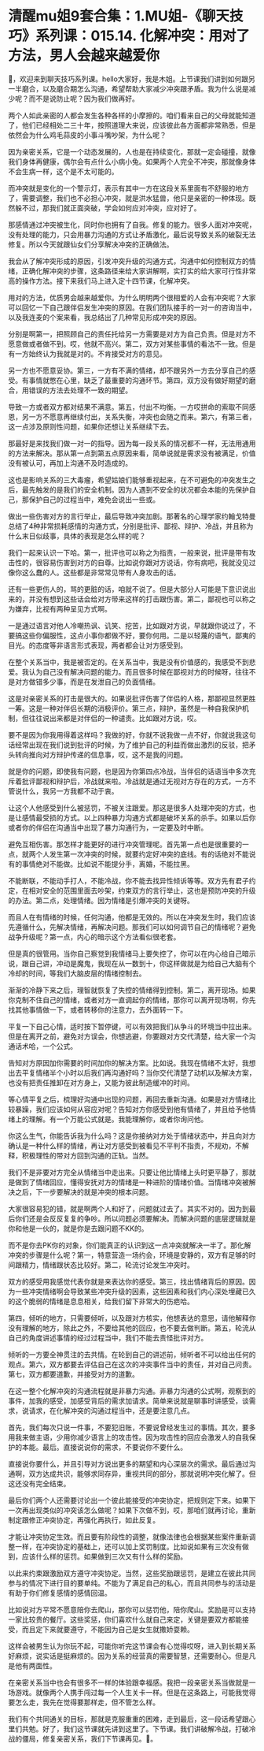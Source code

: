 # 清醒mu姐9套合集：1.MU姐-《聊天技巧》系列课：015.14. 化解冲突：用对了方法，男人会越来越爱你

🎼，欢迎来到聊天技巧系列课。hello大家好，我是木姐。上节课我们讲到如何跟另一半磨合，以及磨合期怎么沟通，希望帮助大家减少冲突跟矛盾。我为什么说是减少呢？而不是说防止呢？因为我们做再好。

两个人如此亲密的人都会发生各种各样的小摩擦的。咱们看来自己的父母就能知道了，他们已经相处二三十年，按照道理大来说，应该彼此各方面都非常熟悉，但是依然会为什么鸡毛蒜皮的小事斗嘴吵架，为什么呢？

因为亲密关系，它是一个动态发展的，人也是在持续变化，那就一定会碰撞，就像我们身体再健康，偶尔会有点什么小病小兔。如果两个人完全不冲突，那就像身体不会生病一样，这个是不太可能的。

而冲突就是变化的一个警示灯，表示有其中一方在这段关系里面有不舒服的地方了，需要调整，我们也不必担心冲突，就是洪水猛兽，他只是亲密的一种体现。既然躲不过，那我们就正面突破，学会如何应对冲突，应对好了。

那感情通过冲突被生化，同时你也拥有了自我。修复的能力。很多人面对冲突呢，没有处理的能力，只会用暴力沟通的方式让矛盾激化，最后说导致关系的破裂无法修复。所以今天就跟仙女们分享解决冲突的正确做法。

我会从了解冲突形成的原因，引发冲突升级的沟通方式，沟通中如何控制双方的情绪，正确化解冲突的步骤，这条路径来给大家讲解啊，实打实的给大家可行性非常高的操作方法。接下来我们马上进入定十四节课，化解冲突。

用对的方法，优质男会越来越爱你。为什么明明两个很相爱的人会有冲突呢？大家可以回忆一下自己跟伴侣发生冲突的原因。在我们团队接手的一对一的咨询当中，以及我连麦的个案来看，我总结出了几种常见形成冲突的原因。

分别是啊第一，把照顾自己的责任托给另一方需要是对方为自己负责。但是对方不愿意做或者做不到。哎，他就不高兴。第二，双方对某些事情的看法不一致。但是有一方始终认为我就是对的。不肯接受对方的意见。

另一方也不愿意妥协。第三，一方有不满的情绪，却不跟另外一方去分享自己的感受。有事情就憋在心里，缺乏了最重要的沟通环节。第四，双方没有做好期望的磨合，用错误的方法去处理不一致的期望。

导致一方或者双方都对结果不满意。第五，付出不均衡。一方哎拼命的索取不同感恩，另一方不愿意再继续付出，关系失衡，冲突也会随之而来。第六，有第三者，这一点涉及原则性问题，如果你还想让关系继续下去。

那最好是来找我们做一对一的指导。因为每一段关系的情况都不一样，无法用通用的方法来解决。那从第一点到第五点原因来看，简单说就是需求没有被满足，价值没有被认可，再加上沟通不及时造成的。

这也是影响关系的三大毒瘤，希望姑娘们能够重视起来，在不可避免的冲突发生之后，最先触发的是我们的安全机制。因为人遇到不安全的状况都会本能的先保护自己，那保护自己的过程当中，难免会说出一些或。

做出一些伤害对方的言行举止，最后导致冲突加剧。那著名的心理学家约翰戈特曼总结了4种非常损耗感情的沟通方式，分别是批评、鄙视、辩护、冷战，并且称为什么末日似歧事，具体的表现是怎么样的呢？

我们一起来认识一下哈。第一，批评也可以称之为指责，一般来说，批评是带有攻击性的，很容易伤害到对方的自尊。比如说你跟对方说话，你有病吧，我就没见过像你这么蠢的人。这些都是非常常见带有人身攻击的话。

还有一些更伤人的，骂的更脏的话，咱就不说了。但是大部分人可能是下意识说出来的，并没有想到这些话会给对方带来这样的打击跟伤害。第二，鄙视也可以称之为嫌弃，比视有两种呈见方式啊。

一是通过语言对他人冷嘲热讽、讥笑、挖苦，比如跟对方说，早就跟你说过了，不要搞这些你偏服性，这点小事你都做不好，要你何用。二是以轻蔑的语气，鄙夷的目光。的态度等非语言形式表现，两者都会让对方感受到。

在整个关系当中，我是被否定的。在关系当中，我是没有价值感的，我感受不到悲爱。我认为自己没有解决问题的能力。而且很多时候在鄙视对方的时候呀，往往不是对方做错多少事，而是在发泄自己的负面情绪。

这是对亲密关系的打击是很大的。如果说批评伤害了伴侣的人格，那鄙视显然更胜一筹。这是一种对伴侣长期的消极评价。第三点，辩护，虽然是一种自我保护机制，但往往说出来都是对伴侣的一种谴责。比如跟对方说，哎。

要不是因为你我用得着这样吗？我做的好，你就不说我做一点不好，你就说我这句话经常出现在我们说到批评的时候，为了维护自己的利益而做出激烈的反驳，把矛头转向推向对方辩护传递的信息事，哎，这不是我的问题。

就是你的问题，即使我有问题，也是因为你第四点冷战，当伴侣的话语当中多次充斥着批评鄙视和辩护后，冷战就来啦。冷战就是通过无视对方存在的方式，一方不管说什么，我另一方我都不动于衷。

让这个人他感受到什么被惩罚，不被关注跟爱。那这是很多人处理冲突的方式，也是让感情最受损的方式。以上四种暴力沟通方式都是破坏关系的杀手。如果以后你或者你的伴侣在沟通当中出现了暴力沟通行为，一定要及时中断。

避免互相伤害。那怎样才能更好的进行冲突管理呢。首先第一点也是很重要的一点，就两个人发生第一次冲突的时候，就要约定好冲突的底线。有的话绝对不能说有的事情绝对不能做。比如说不能提分手，离婚，不能拉黑。

不能断联，不能动手打人，不能冷战，你不能去找异性倾诉等等。双方先有君子约定，在相对安全的范围里面去吵架，约束双方的言行举止，这也是预防冲突的升级的办法。第二点，处理情绪。因为情绪是引爆冲突的关键呀。

而且人在有情绪的时候，任何沟通，他都是无效的。所以在冲突发生时，我们应该先遵循什么，先解决情绪，再解决问题。那我们可以如何调节自己的情绪呢？避免战争升级呢？第一点，内心的暗示这个方法看似很老套。

但是真的很管用。当你自己察觉到我情绪马上要失控了，你可以在内心给自己暗示说，跟自己讲，冲动是魔鬼，我现在从一数到十，你这样做就是为给自己大脑有个冷却的时间，等我们大脑皮层的情绪控制去。

渐渐的冷静下来之后，理智就恢复了失控的情绪得到控制。第二，离开现场。如果你克制不住自己的情绪，或者对方一直调起你的情绪，那你可以离开现场啊，你先找其他事情做一下，或者转移你的注意力，去外面转一下。

平复一下自己心情，适时按下暂停键，可以有效把我们从争斗的环境当中拉出来。但是在离开之前，避免对方误会，你想逃避，你要跟对方交代清楚，给大家一个沟通话术哈，一个公式。

告知对方原因加你需要的时间加你的解决方案。比如说。我现在情绪不太好，我想出去平复情绪半个小时以后我们再沟通好吗？当你交代清楚了动机以及解决方案，也没有把责任推卸在对方身上，又能为彼此制造缓冲的时间。

等心情平复之后，梳理好沟通中出现的问题，再回去重新沟通。如果是对方情绪比较暴躁，我们应该如何从容应对呢？告知对方你感受到他有情绪了，并且给予他情绪上的理解。有一个万能公式就是。我能理解你，或者你询问他。

你这么生气，你能告诉我为什么吗？这是你接纳对方处于情绪状态中，并且向对方确认是一种什么样的情绪，再让对方感受到被看见不平判不指责，不规劝，不解释，积极理性的带对方回到沟通的正轨。当然。

我们不是非要对方完全从情绪当中走出来。只要让他比情绪上头时更平静了，那就是做到了情绪回应，懂得安抚对方的情绪是一种进阶的情绪价值。当情绪冲突被解决之后，下一步要解决的就是冲突的根本问题。

大家很容易犯的错，就是啊两个人和好了，问题就过去了。其实不对的。因为到最后你们还是会反反复复的争吵。所以问题必须要解决。而解决问题的底层逻辑就是你和他是一伙的，就是你是去跟问题不KK的。

而不是你去PK你的对象，你们能真正的认识到这一点冲突就解决一半了。那化解冲突的步骤是什么呢？第一，特意营造一场约会，环境是安静的，双方有足够的时间跟精力，情绪跟状态比较好。第二，轮流讨论发生冲突时。

双方的感受用我感觉代表你就是来表达你的感受。第三，找出情绪背后的原因。因为一些冲突情绪啊会导致某些冲突升级的因素，这些因素和我们内心深处埋藏已久的这个脆弱的情绪是息息相关，给我们留下非常大的伤疤哈。

第四，倾听的地方，只需要倾听，以及跟对方核实，他想表达的意思，请他解释你没有理解的地方，除此之外，不要给其他的回应，也不要去做判断。第五，轮流从自己的角度讲述事情的经过过程当中，我们不能去责怪批评对方。

倾听的一方要全神贯注的去共情。在轮到自己的讲述前，倾听者不可以给出任何的观点。第六，双方都要去评估自己在这次的冲突事件当中的责任，并对自己问责。第七，双方都要道歉，并接受对方的道歉。

在这一整个化解冲突的沟通流程就是非暴力沟通。非暴力沟通的公式啊，观察到的事件，加我的感受，加感受背后的需求加请求。简单来说就是聊事时讲感受，谈需求，说请求，在化解冲突的沟通过程当中，还是要注意几点。

首先，我们每次只说一件事，不要犯旧账，不要说曾经发生过的事情。其次，要多用我来做主语，少用你减少语言上的攻击性。因为攻击性的回应会激发人的自我保护的本能。最后。直接说说你的需求，不要说你不要什么。

直接说你要什么，并且引导对方说出更多的期望和内心深层次的需求。最后通过沟通啊，双方达成共识，能够求同存异，重视共同的部分，那就说明冲突化解了。但这还没有完全结束。

最后你们两个人还需要讨论出一个彼此能接受的冲突协定，把规则定下来。如果下一次再出现类似的冲突该怎么做呢？如果下次做不到，哎，那咱们就再讨论，重新制定跟修正冲突协定，再强化再执行，如此反复。

才能让冲突协定生效。而且要有阶段性的调整，就像法律也会根据某些案件重新调整一样，在冲突协定的基础上，还可以加上奖罚制度。比如说如果有三次没有做到，应该什么样的惩罚。如果做到三次又有什么样的奖励。

以此来约束跟激励双方遵守冲突协定。当然，这些奖励跟惩罚，是建立在彼此共同参与的情况下进行目的要单纯。不能为了满足自己的私心，而且共同参与的活动是有助于你们修复感情的感情回温。

比如说对方平常不愿意陪你去爬山，那你可以惩罚他，陪你爬山。奖励是可以支持一家比较贵的餐厅。这些奖惩，你们喜欢什么就自己来定，关键是要双方都能接受，而且定下来就要遵守，不能因为自己是女生就撒娇耍赖。

这样会被男生认为你玩不起，可能你听完这节课会有心觉得哎呀，进入到长期关系好麻烦，说实话是挺麻烦的。因为关系的经营真的需要智慧，还需要耐心。但是凡是他有两面性。

在亲密关系当中也会有很多不一样的体验跟幸福感。我把一段亲密关系当做就是一场游戏。就像两个人携手闯过每一个人生关卡一样。但是在这条路上，可能我觉得要怎么走，我先在觉得要那样走，但不管怎么样。

我们有个共同通关的目标，那就是克服重重的困难，走到最后，这一段话希望跟心里们共勉。好了，我们这节课就先讲到这里了。下节课。我们讲破解冷战，打破冷战的僵局，修复亲密关系，我们下节课再见。🎼。

